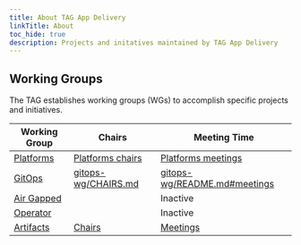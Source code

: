 ```yaml
---
title: About TAG App Delivery
linkTitle: About
toc_hide: true
description: Projects and initatives maintained by TAG App Delivery
---
```


## Working Groups

The TAG establishes working groups (WGs) to accomplish specific projects and initiatives.

| Working Group | Chairs            | Meeting Time                          |
|---------------|-------------------|---------------------------------------|
| [Platforms](wg-platforms.md) | [Platforms chairs](wg-platforms/#chairs) | [Platforms meetings](wg-platforms/#meetings) |
| [GitOps](https://github.com/cncf/tag-app-delivery/tree/main/gitops-wg) | [gitops-wg/CHAIRS.md](./gitops-wg/CHAIRS.md) | [gitops-wg/README.md#meetings](./gitops-wg/README.md#meetings) |
| [Air Gapped](https://github.com/cncf/tag-app-delivery/tree/main/air-gapped-wg)         |   | Inactive |
| [Operator](https://github.com/cncf/tag-app-delivery/tree/main/operator-wg) | | Inactive |
|[Artifacts](https://github.com/cncf-tags/wg-artifacts#readme) | [Chairs](https://github.com/cncf-tags/wg-artifacts#chairs) | [Meetings](https://github.com/cncf-tags/wg-artifacts#communications) |

